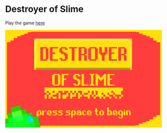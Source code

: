 # Destroyer of Slime

Play the game [here](https://fiskoal.github.io/destroyer-of-slime)

![Title Screen](/assets/images/title-screen.png)
